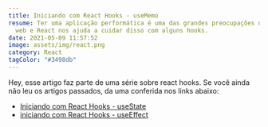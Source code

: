 ```yaml
---
title: Iniciando com React Hooks - useMemo
resume: Ter uma aplicação performática é uma das grandes preocupações do mundo
  web e React nos ajuda a cuidar disso com alguns hooks.
date: 2021-05-09 11:57:52
image: assets/img/react.png
category: React
tagColor: "#3498db"
---
```



Hey, esse artigo faz parte de uma série sobre react hooks. Se você ainda não leu os artigos passados, da uma conferida nos links abaixo:

* [Iniciando com React Hooks - useState](https://www.crisgon.dev/iniciando-com-react-hooks-usestate/)
* [iniciando com React Hooks  - useEffect](https://www.crisgon.dev/iniciando-com-react-hooks-useeffect/)